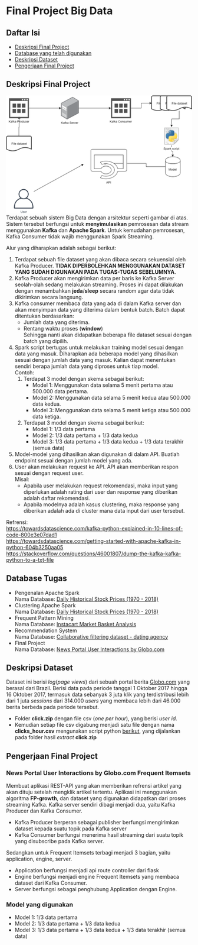 # Final Project Big Data

## Daftar Isi
- [Deskripsi Final Project](#deskripsi-final-project)
- [Database yang telah digunakan](#database-tugas)
- [Deskripsi Dataset](#deskripsi-dataset)
- [Pengerjaan Final Project](#pengerjaan-final-project)

## Deskripsi Final Project
![picture](src/image.png)
Terdapat sebuah sistem Big Data dengan arsitektur seperti gambar di atas. Sistem tersebut berfungsi untuk <b>menyimulasikan</b> pemrosesan data stream menggunakan <b>Kafka</b> dan <b>Apache Spark</b>.
Untuk kemudahan pemrosesan, Kafka Consumer tidak wajib menggunakan Spark Streaming.

Alur yang diharapkan adalah sebagai berikut:
 1. Terdapat sebuah file dataset yang akan dibaca secara sekuensial oleh Kafka Producer. <b>TIDAK DIPERBOLEHKAN MENGGUNAKAN DATASET YANG SUDAH DIGUNAKAN PADA TUGAS-TUGAS SEBELUMNYA</b>.
 2.	Kafka Producer akan mengirimkan data per baris ke Kafka Server seolah-olah sedang melakukan streaming. Proses ini dapat dilakukan dengan menambahkan <b>jeda</b>/<b>sleep</b> secara random agar data tidak dikirimkan secara langsung.
3. Kafka consumer membaca data yang ada di dalam Kafka server dan akan menyimpan data yang diterima dalam bentuk batch. Batch dapat ditentukan berdasarkan:
    - Jumlah data yang diterima.
    - Rentang waktu proses (<b>window</b>)<br>
    Sehingga nanti akan didapatkan beberapa file dataset sesuai dengan batch yang dipilih.
4. Spark script bertugas untuk melakukan training model sesuai dengan data yang masuk. Diharapkan ada beberapa model yang dihasilkan sesuai dengan jumlah data yang masuk. Kalian dapat menentukan sendiri berapa jumlah data yang diproses untuk tiap model.<br>
Contoh:
    1. Terdapat 3 model dengan skema sebagai berikut:
        - Model 1: Menggunakan data selama 5 menit pertama atau 500.000 data pertama.
        - Model 2: Menggunakan data selama 5 menit kedua atau 500.000 data kedua.
        - Model 3: Menggunakan data selama 5 menit ketiga atau 500.000 data ketiga.
    2. Terdapat 3 model dengan skema sebagai berikut:
        - Model 1: 1/3 data pertama
        - Model 2: 1/3 data pertama + 1/3 data kedua
        - Model 3: 1/3 data pertama + 1/3 data kedua + 1/3 data terakhir (semua data)
5. Model-model yang dihasilkan akan digunakan di dalam API. Buatlah endpoint sesuai dengan jumlah model yang ada.
6. User akan melakukan request ke API. API akan memberikan respon sesuai dengan request user.<br>
Misal:
    - Apabila user melakukan request rekomendasi, maka input yang diperlukan adalah rating dari user dan response yang diberikan adalah daftar rekomendasi.
    - Apabila modelnya adalah kasus clustering, maka response yang diberikan adalah ada di cluster mana data input dari user tersebut.

Refrensi:<br>
https://towardsdatascience.com/kafka-python-explained-in-10-lines-of-code-800e3e07dad1<br>
https://towardsdatascience.com/getting-started-with-apache-kafka-in-python-604b3250aa05<br>
https://stackoverflow.com/questions/46001807/dump-the-kafka-kafka-python-to-a-txt-file

## Database Tugas
- Pengenalan Apache Spark<br>
    Nama Database: [Daily Historical Stock Prices (1970 - 2018)](https://www.kaggle.com/ehallmar/daily-historical-stock-prices-1970-2018)
- Clustering Apache Spark<br>
    Nama Database: [Daily Historical Stock Prices (1970 - 2018)](https://www.kaggle.com/ehallmar/daily-historical-stock-prices-1970-2018)
- Frequent Pattern Mining<br>
    Nama Database: [Instacart Market Basket Analysis](https://www.kaggle.com/c/instacart-market-basket-analysis)
- Recommendation System<br>
    Nama Database: [Collaborative filtering dataset - dating agency](http://www.occamslab.com/petricek/data/)
- Final Project<br>
    Nama Database: [News Portal User Interactions by Globo.com](https://www.kaggle.com/gspmoreira/news-portal-user-interactions-by-globocom)

## Deskripsi Dataset
Dataset ini berisi <i>log</i>(<i>page views</i>) dari sebuah portal berita [Globo.com](https://www.globo.com/) yang berasal dari Brazil. Berisi data pada periode tanggal 1 Oktober 2017 hingga 16 Oktober 2017, termasuk data sebanyak 3 juta klik yang terdistribusi lebih dari 1 juta <i>sessions</i> dari 314.000 <i>users</i> yang membaca lebih dari 46.000 berita berbeda pada periode tersebut.
- Folder <b>click.zip</b> dengan file csv (<i>one per hour</i>), yang berisi <i>user id</i>.
- Kemudian setiap file csv digabung menjadi satu file dengan nama <b>clicks_hour.csv</b> mengunakan script python [berikut](src/combine.py), yang dijalankan pada folder hasil <i>extract</i> <b>click.zip</b>

## Pengerjaan Final Project
### News Portal User Interactions by Globo.com Frequent Itemsets
Membuat aplikasi REST-API yang akan memberikan refrensi artikel yang akan dituju setelah mengklik artikel tertentu. Aplikasi ini menggunakan algoritma <b>FP-growth</b>, dan dataset yang digunakan didapatkan dari proses streaming Kafka. Kafka server sendiri dibagi menjadi dua, yaitu Kafka Producer dan Kafka Consumer. 
- Kafka Producer berperan sebagai publisher berfungsi mengirimkan dataset kepada suatu topik pada Kafka server
- Kafka Consumer berfungsi menerima hasil streaming dari suatu topik yang disubscribe pada Kafka server.

Sedangkan untuk Frequent Itemsets terbagi menjadi 3 bagian, yaitu application, engine, server.
- Application berfungsi menjadi api route controller dari flask
- Engine berfungsi menjadi engine Frequent Itemsets yang membaca dataset dari Kafka Consumer.
- Server berfungsi sebagai penghubung Application dengan Engine.
### Model yang digunakan
- Model 1: 1/3 data pertama
- Model 2: 1/3 data pertama + 1/3 data kedua
- Model 3: 1/3 data pertama + 1/3 data kedua + 1/3 data terakhir (semua data)